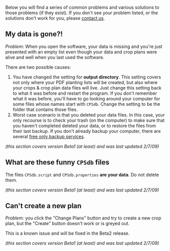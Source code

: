 Below you will find a series of common problems and various solutions to those problems (if they exist).  If you don't see your problem listed, or the solutions don't work for you, please [contact us](mailto:cropplanning@gmail.com).

## My data is gone?! ##

_Problem_: When you open the software, your data is missing and you're just presented with an empty list even though your data and crop plans were alive and well when you last used the software.

There are two possible causes:

  1. You have changed the setting for **output directory**.  This setting covers not only where your PDF planting lists will be created, but also where your crops & crop plan data files will live.  Just change this setting back to what it was before and restart the program.  If you don't remember what it was before, you'll have to go looking around your computer for some files whose names start with `CPSdb`.  Change the setting to be the folder that contains those files.
  1. Worst case scenario is that you deleted your data files.  In this case, your only recourse is to check your trash (on the computer) to make sure that you haven't completed deleted your data, or to restore the files from their last backup.  If you don't already backup your computer, there are several [free only backup services](http://www.google.com/search?q=free+online+backup).

_(this section covers version Beta1 (at least) and was last updated 2/7/09)_

## What are these funny `CPSdb` files ##

The files `CPSdb.script` and `CPSdb.properties` **are your data**.  Do not delete them.

_(this section covers version Beta1 (at least) and was last updated 2/7/09)_

## Can't create a new plan ##

_Problem:_ you click the "Change Plans" button and try to create a new crop plan, but the "Create" button doesn't work or is greyed out.

This is a known issue and will be fixed in the Beta2 release.

_(this section covers version Beta1 (at least) and was last updated 2/7/09)_
